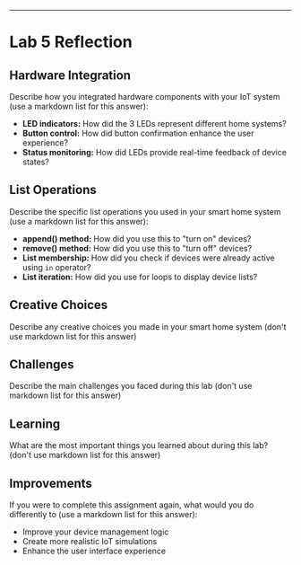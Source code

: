 ---
# Lab 5 Reflection

## Hardware Integration

Describe how you integrated hardware components with your IoT system (use a markdown list for this answer):

- **LED indicators:** How did the 3 LEDs represent different home systems?
- **Button control:** How did button confirmation enhance the user experience?
- **Status monitoring:** How did LEDs provide real-time feedback of device states?

## List Operations

Describe the specific list operations you used in your smart home system (use a markdown list for this answer):

- **append() method:** How did you use this to "turn on" devices?
- **remove() method:** How did you use this to "turn off" devices?
- **List membership:** How did you check if devices were already active using `in` operator?
- **List iteration:** How did you use for loops to display device lists?

## Creative Choices

Describe any creative choices you made in your smart home system (don't use markdown list for this answer)

## Challenges

Describe the main challenges you faced during this lab (don't use markdown list for this answer)

## Learning

What are the most important things you learned about during this lab? (don't use markdown list for this answer)

## Improvements

If you were to complete this assignment again, what would you do differently to (use a markdown list for this answer):

- Improve your device management logic
- Create more realistic IoT simulations
- Enhance the user interface experience



